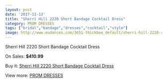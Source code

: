 ```yaml
---
layout: post
date: '2017-11-13'
title: "Sherri Hill 2220 Short Bandage Cocktail Dress"
category: PROM DRESSES
tags: ["bridal","bandage","dresses","cocktail","style"]
image: http://www.eudances.com/3651-thickbox_default/sherri-hill-2220-short-bandage-cocktail-dress.jpg
---
```

Sherri Hill 2220 Short Bandage Cocktail Dress

On Sales: **$410.99**
<a href="https://www.eudances.com/en/prom-dresses/1222-sherri-hill-2220-short-bandage-cocktail-dress.html"><amp-img layout="responsive" width="600" height="600" src="//www.eudances.com/3651-thickbox_default/sherri-hill-2220-short-bandage-cocktail-dress.jpg" alt="Sherri Hill 2220 Short Bandage Cocktail Dress 0" /></a>
<a href="https://www.eudances.com/en/prom-dresses/1222-sherri-hill-2220-short-bandage-cocktail-dress.html"><amp-img layout="responsive" width="600" height="600" src="//www.eudances.com/3652-thickbox_default/sherri-hill-2220-short-bandage-cocktail-dress.jpg" alt="Sherri Hill 2220 Short Bandage Cocktail Dress 1" /></a>

Buy it: [Sherri Hill 2220 Short Bandage Cocktail Dress](https://www.eudances.com/en/prom-dresses/1222-sherri-hill-2220-short-bandage-cocktail-dress.html "Sherri Hill 2220 Short Bandage Cocktail Dress")

View more: [PROM DRESSES](https://www.eudances.com/en/13-prom-dresses "PROM DRESSES")